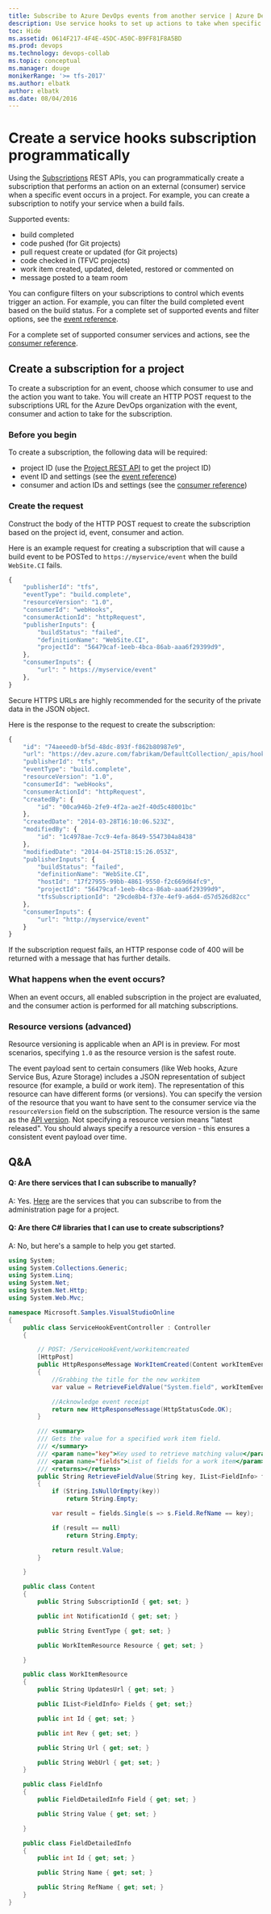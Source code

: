 ```yaml
---
title: Subscribe to Azure DevOps events from another service | Azure DevOps REST APIs
description: Use service hooks to set up actions to take when specific events occur in Azure DevOps.
toc: Hide
ms.assetid: 0614F217-4F4E-45DC-A50C-B9FF81F8A5BD
ms.prod: devops
ms.technology: devops-collab
ms.topic: conceptual
ms.manager: douge
monikerRange: '>= tfs-2017'
ms.author: elbatk
author: elbatk
ms.date: 08/04/2016
---
```


# Create a service hooks subscription programmatically

Using the [Subscriptions](https://visualstudio.microsoft.com/en-us/docs/integrate/api/hooks/subscriptions) REST APIs, you can programmatically create a subscription that performs an action on an external (consumer) service when a specific event occurs in a project. For example, you can create a subscription to notify your service when a build fails.

Supported events:

- build completed
- code pushed (for Git projects)
- pull request create or updated (for Git projects)
- code checked in (TFVC projects)
- work item created, updated, deleted, restored or commented on
- message posted to a team room

You can configure filters on your subscriptions to control which events trigger an action. For example, you can filter the build completed event based on the build status. For a complete set of supported events and filter options, see the [event reference](./events.md).

For a complete set of supported consumer services and actions, see the [consumer reference](./consumers.md).


## Create a subscription for a project

To create a subscription for an event, choose which consumer to use and the action you want to take. You will create an HTTP POST 
request to the subscriptions URL for the Azure DevOps organization with the event, consumer and action to 
take for the subscription.

### Before you begin

To create a subscription, the following data will be required:

- project ID (use the [Project REST API](https://visualstudio.microsoft.com/en-us/docs/integrate/api/tfs/overview) to get the project ID)
- event ID and settings (see the [event reference](./events.md))
- consumer and action IDs and settings (see the [consumer reference](./consumers.md))

### Create the request

Construct the body of the HTTP POST request to create the subscription based on the project id, event, consumer and action. 

Here is an example request for creating a subscription that will cause a build event to be POSTed to `https://myservice/event` when the build `WebSite.CI` fails. 

```js
{
    "publisherId": "tfs",
    "eventType": "build.complete",
    "resourceVersion": "1.0",
    "consumerId": "webHooks",
    "consumerActionId": "httpRequest",
    "publisherInputs": {
        "buildStatus": "failed",
        "definitionName": "WebSite.CI",
        "projectId": "56479caf-1eeb-4bca-86ab-aaa6f29399d9",
    },
    "consumerInputs": {
        "url": " https://myservice/event"
    },
}

```
Secure HTTPS URLs are highly recommended for the security of the private data in the JSON object.

Here is the response to the request to create the subscription:
```js
{
    "id": "74aeeed0-bf5d-48dc-893f-f862b80987e9",
    "url": "https://dev.azure.com/fabrikam/DefaultCollection/_apis/hooks/subscriptions/74aeeed0-bf5d-48dc-893f-f862b80987e9",
    "publisherId": "tfs",
    "eventType": "build.complete",
    "resourceVersion": "1.0",
    "consumerId": "webHooks",
    "consumerActionId": "httpRequest",
    "createdBy": {
        "id": "00ca946b-2fe9-4f2a-ae2f-40d5c48001bc"
    },
    "createdDate": "2014-03-28T16:10:06.523Z",
    "modifiedBy": {
        "id": "1c4978ae-7cc9-4efa-8649-5547304a8438"
    },
    "modifiedDate": "2014-04-25T18:15:26.053Z",
    "publisherInputs": {
        "buildStatus": "failed",
        "definitionName": "WebSite.CI",
        "hostId": "17f27955-99bb-4861-9550-f2c669d64fc9",
        "projectId": "56479caf-1eeb-4bca-86ab-aaa6f29399d9",
        "tfsSubscriptionId": "29cde8b4-f37e-4ef9-a6d4-d57d526d82cc"
    },
    "consumerInputs": {
        "url": "http://myservice/event"
    }
}

```

If the subscription request fails, an HTTP response code of 400 will be returned with a message that has further details.

### What happens when the event occurs?

When an event occurs, all enabled subscription in the project are evaluated, and the consumer action is performed for all matching subscriptions.
 
### Resource versions (advanced)

Resource versioning is applicable when an API is in preview. For most scenarios, specifying `1.0` as the resource version is the safest route.

The event payload sent to certain consumers (like Web hooks, Azure Service Bus, Azure Storage) includes a JSON representation of subject resource (for example, a build or work item). The representation of this resource can have different forms (or versions). 
You can specify the version of the resource that you want to have sent to the consumer service via the `resourceVersion` field on the subscription.
The resource version is the same as the [API version](../integrate/concepts/rest-api-versioning.md). Not specifying a resource version means "latest released". You should always specify a resource version - this ensures a consistent event payload over time.


## Q&A

<!-- BEGINSECTION class="md-qanda" -->

#### Q: Are there services that I can subscribe to manually?

A: Yes. [Here](./index.md) are the services that you can subscribe to from the administration page for a project.

#### Q: Are there C# libraries that I can use to create subscriptions?

A: No, but here's a sample to help you get started.

```cs
using System;
using System.Collections.Generic;
using System.Linq;
using System.Net;
using System.Net.Http;
using System.Web.Mvc;

namespace Microsoft.Samples.VisualStudioOnline
{
    public class ServiceHookEventController : Controller
    {

        // POST: /ServiceHookEvent/workitemcreated
        [HttpPost]
        public HttpResponseMessage WorkItemCreated(Content workItemEvent)
        {
            //Grabbing the title for the new workitem
            var value = RetrieveFieldValue("System.field", workItemEvent.Resource.Fields);

            //Acknowledge event receipt
            return new HttpResponseMessage(HttpStatusCode.OK);
        }

        /// <summary>
        /// Gets the value for a specified work item field.
        /// </summary>
        /// <param name="key">Key used to retrieve matching value</param>
        /// <param name="fields">List of fields for a work item</param>
        /// <returns></returns>
        public String RetrieveFieldValue(String key, IList<FieldInfo> fields)
        {
            if (String.IsNullOrEmpty(key))
                return String.Empty;

            var result = fields.Single(s => s.Field.RefName == key);

            if (result == null)
                return String.Empty;

            return result.Value;
        }

	}

    public class Content
    {
        public String SubscriptionId { get; set; }

        public int NotificationId { get; set; }

        public String EventType { get; set; }

        public WorkItemResource Resource { get; set; }

    }

    public class WorkItemResource
    {
        public String UpdatesUrl { get; set; }

        public IList<FieldInfo> Fields { get; set;}

        public int Id { get; set; }

        public int Rev { get; set; }

        public String Url { get; set; }

        public String WebUrl { get; set; }
    }

    public class FieldInfo
    {
        public FieldDetailedInfo Field { get; set; }

        public String Value { get; set; }

    }

    public class FieldDetailedInfo
    {
        public int Id { get; set; }

        public String Name { get; set; }

        public String RefName { get; set; }
    }
}
```

<!-- ENDSECTION --> 
